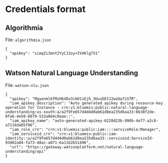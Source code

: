 # Credentials format

## Algorithmia

File: `algorithmia.json`

```
{
  "apiKey": "simqZi3mnY2YyCJ2oy+IVXKlg7S1"
}
```

## Watson Natural Language Understanding

File: `watson-nlu.json`

```
{
  "apikey": "Mgyenml6fMzHbVDx3cbO1iEjh_3UusDEtJ2woUa7iSTR",
  "iam_apikey_description": "Auto generated apikey during resource-key operation for Instance - crn:v1:bluemix:public:natural-language-understanding:us-south:a/a2f9fe657d4d4d0ab61d8ea235d6aa33:6638f2de-0fa6-4e50-8079-532a864c0aae::",
  "iam_apikey_name": "auto-generated-apikey-6228d23b-998b-4e77-a2c8-a7116da05f96",
  "iam_role_crn": "crn:v1:bluemix:public:iam::::serviceRole:Manager",
  "iam_serviceid_crn": "crn:v1:bluemix:public:iam-identity::a/a2f9fe657d4d4d0ab61d8ea235d6aa33::serviceid:ServiceId-93d02a04-fa73-48ac-a871-6a1162b51496",
  "url": "https://gateway.watsonplatform.net/natural-language-understanding/api"
}
```